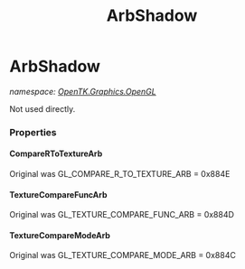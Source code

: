 ﻿---
title: ArbShadow
---

# ArbShadow
_namespace: [OpenTK.Graphics.OpenGL](N-OpenTK.Graphics.OpenGL.html)_

Not used directly.



### Properties

#### CompareRToTextureArb
Original was GL_COMPARE_R_TO_TEXTURE_ARB = 0x884E
#### TextureCompareFuncArb
Original was GL_TEXTURE_COMPARE_FUNC_ARB = 0x884D
#### TextureCompareModeArb
Original was GL_TEXTURE_COMPARE_MODE_ARB = 0x884C

